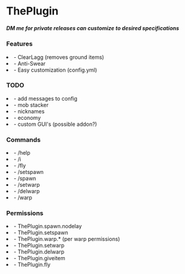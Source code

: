 # ThePlugin

<h5>DM me for private releases can customize to desired specifications</h5>

<h3>Features</h3>
  <li>- ClearLagg (removes ground items)</li>
  <li>- Anti-Swear</li>
  <li>- Easy customization (config.yml)</li>
<h3>TODO</h3>
  <li>- add messages to config</li>
  <li>- mob stacker</li>
  <li>- nicknames</li>
  <li>- economy</li>
  <li>- custom GUI's (possible addon?)</li>
<h3>Commands</h3>
  <li>- /help</li>
  <li>- /i</li>
  <li>- /fly</li>
  <li>- /setspawn</li>
  <li>- /spawn</li>
  <li>- /setwarp</li>
  <li>- /delwarp</li>
  <li>- /warp</li>
<h3>Permissions</h3>
  <li>- ThePlugin.spawn.nodelay </li>
  <li>- ThePlugin.setspawn</li>
  <li>- ThePlugin.warp.* (per warp permissions)</li>
  <li>- ThePlugin.setwarp</li>
  <li>- ThePlugin.delwarp</li>
  <li>- ThePlugin.giveitem</li>
  <li>- ThePlugin.fly</li>
